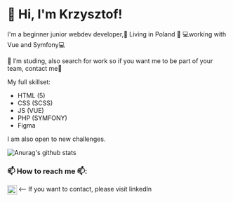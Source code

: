 # 👋 Hi, I'm Krzysztof! 
I'm a beginner junior webdev developer,🏡 Living in Poland 🏡 💻working with Vue and Symfony💻

🌱 I’m studing, also search for work so if you want me to be part of your team, contact me🌱

My full skillset:
- HTML (5)
- CSS (SCSS)
- JS (VUE)
- PHP (SYMFONY)
- Figma


 I am also open to new challenges.


![Anurag's github stats](https://github-readme-stats.vercel.app/api?username=KrzysztofPa)

### 📫 How to reach me 📫:
<-- If you want to contact, please visit linkedIn
[<img align="left" alt="Krzysztof Pawlak LinkedIn" width="22px" src="https://cdn.jsdelivr.net/npm/simple-icons@v3/icons/linkedin.svg" />][linkedin]

[linkedin]: https://www.linkedin.com/in/krzysztofpawlak/
